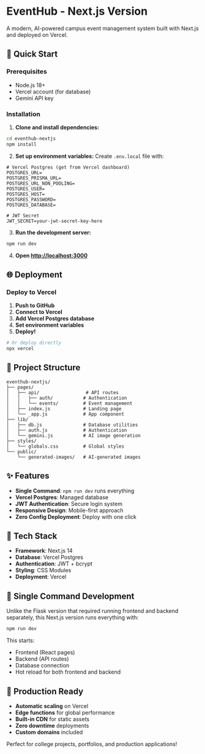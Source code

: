 # EventHub - Next.js Version

A modern, AI-powered campus event management system built with Next.js and deployed on Vercel.

## 🚀 Quick Start

### Prerequisites
- Node.js 18+ 
- Vercel account (for database)
- Gemini API key

### Installation

1. **Clone and install dependencies:**
```bash
cd eventhub-nextjs
npm install
```

2. **Set up environment variables:**
Create `.env.local` file with:
```env
# Vercel Postgres (get from Vercel dashboard)
POSTGRES_URL=
POSTGRES_PRISMA_URL=
POSTGRES_URL_NON_POOLING=
POSTGRES_USER=
POSTGRES_HOST=
POSTGRES_PASSWORD=
POSTGRES_DATABASE=

# JWT Secret
JWT_SECRET=your-jwt-secret-key-here
```

3. **Run the development server:**
```bash
npm run dev
```

4. **Open [http://localhost:3000](http://localhost:3000)**

## 🌐 Deployment

### Deploy to Vercel

1. **Push to GitHub**
2. **Connect to Vercel**
3. **Add Vercel Postgres database**
4. **Set environment variables**
5. **Deploy!**

```bash
# Or deploy directly
npx vercel
```

## 📁 Project Structure

```
eventhub-nextjs/
├── pages/
│   ├── api/                 # API routes
│   │   ├── auth/           # Authentication
│   │   └── events/         # Event management
│   ├── index.js            # Landing page
│   └── _app.js             # App component
├── lib/
│   ├── db.js               # Database utilities
│   ├── auth.js             # Authentication
│   └── gemini.js           # AI image generation
├── styles/
│   └── globals.css         # Global styles
└── public/
    └── generated-images/   # AI-generated images
```

## ✨ Features

- **Single Command**: `npm run dev` runs everything
- **Vercel Postgres**: Managed database
- **JWT Authentication**: Secure login system
- **Responsive Design**: Mobile-first approach
- **Zero Config Deployment**: Deploy with one click

## 🔧 Tech Stack

- **Framework**: Next.js 14
- **Database**: Vercel Postgres
- **Authentication**: JWT + bcrypt
- **Styling**: CSS Modules
- **Deployment**: Vercel

## 🎯 Single Command Development

Unlike the Flask version that required running frontend and backend separately, this Next.js version runs everything with:

```bash
npm run dev
```

This starts:
- Frontend (React pages)
- Backend (API routes)
- Database connection
- Hot reload for both frontend and backend

## 🚀 Production Ready

- **Automatic scaling** on Vercel
- **Edge functions** for global performance
- **Built-in CDN** for static assets
- **Zero downtime** deployments
- **Custom domains** included

Perfect for college projects, portfolios, and production applications!